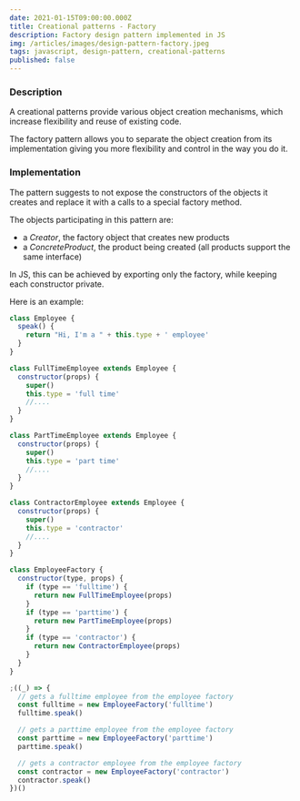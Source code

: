 ```yaml
---
date: 2021-01-15T09:00:00.000Z
title: Creational patterns - Factory
description: Factory design pattern implemented in JS
img: /articles/images/design-pattern-factory.jpeg
tags: javascript, design-pattern, creational-patterns
published: false
---
```


### Description

A creational patterns provide various object creation mechanisms, which increase flexibility and reuse of existing code.

The factory pattern allows you to separate the object creation from its implementation giving you more flexibility and control in the way you do it.

### Implementation

The pattern suggests to not expose the constructors of the objects it creates and replace it with a calls to a special factory method.

The objects participating in this pattern are:

- a _Creator_, the factory object that creates new products
- a _ConcreteProduct_, the product being created (all products support the same interface)

In JS, this can be achieved by exporting only the factory, while keeping each constructor private.

Here is an example:

```javascript
class Employee {
  speak() {
    return "Hi, I'm a " + this.type + ' employee'
  }
}

class FullTimeEmployee extends Employee {
  constructor(props) {
    super()
    this.type = 'full time'
    //....
  }
}

class PartTimeEmployee extends Employee {
  constructor(props) {
    super()
    this.type = 'part time'
    //....
  }
}

class ContractorEmployee extends Employee {
  constructor(props) {
    super()
    this.type = 'contractor'
    //....
  }
}

class EmployeeFactory {
  constructor(type, props) {
    if (type == 'fulltime') {
      return new FullTimeEmployee(props)
    }
    if (type == 'parttime') {
      return new PartTimeEmployee(props)
    }
    if (type == 'contractor') {
      return new ContractorEmployee(props)
    }
  }
}
```

```javascript
;((_) => {
  // gets a fulltime employee from the employee factory
  const fulltime = new EmployeeFactory('fulltime')
  fulltime.speak()

  // gets a parttime employee from the employee factory
  const parttime = new EmployeeFactory('parttime')
  parttime.speak()

  // gets a contractor employee from the employee factory
  const contractor = new EmployeeFactory('contractor')
  contractor.speak()
})()
```
